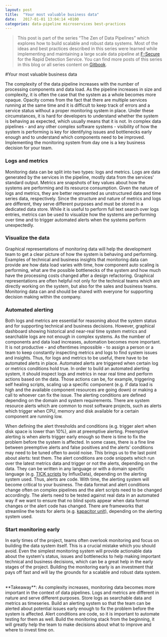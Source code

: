 ```yaml
---
layout: post
title:  "Your most valuable business data"
date:   2017-01-01 13:04:14 +0100
categories: data-pipeline microservices best-practices
---
```


> This post is part of the series “The Zen of Data Pipelines” which explores how to build scalable and robust data systems. Most of the ideas and best practices described in this series were learned while implementing and maintaining a large scale data pipeline at
[F-Secure](https://www.f-secure.com/en) for the Rapid Detection Service. You can find more posts of this series in this blog or all series content on [Gitbook](https://app.gitbook.com/o/pRmOAeaSI6yinudB5HeK/s/-Le1AERfaHFo3s3yrjVJ/).

#Your most valuable business data

The complexity of the data pipeline increases with the number of processing components and data load. As the pipeline increases in size and complexity, it is often the case that the system as a whole becomes more opaque. Opacity comes from the fact that there are multiple services running at the same time and it is difficult to keep track of errors and a service status without a proper monitoring system in place. Under these circumstances, it is hard for developers to understand whether the system is behaving as expected, which usually means that it is not. In complex data pipelines - and any other complex software systems - visibility of how the system is performing is key for identifying issues and bottlenecks early enough and to understand which components need to be improved. Implementing the monitoring system from day one is a key business decision for your team.


### Logs and metrics
Monitoring data can be split into two types: logs and metrics. Logs are data generated by the services in the pipeline, mostly data from the services' standard output. Metrics are snapshots of key values about how the systems are performing and its resource consumption. Given the nature of logs and metrics, they are better represented as unstructured data and time series data, respectively. Since the structure and nature of metrics and logs are different, they serve different purposes and must be stored in a dedicated data store. While it is useful to perform full text search over logs entries, metrics can be used to visualize how the systems are performing over time and to trigger automated alerts when the systems perform unexpectedly. 


### Visualize the data
Graphical representations of monitoring data will help the development team to get a clear picture of how the system is behaving and performing. Examples of technical and business insights that monitoring data can provide are how data load varies with time, how component auto scaling is performing, what are the possible bottlenecks of the system and how much have the processing costs changed after a design refactoring. Graphical representations are often helpful not only for the technical teams which are directly working on the system, but also for the sales and business teams. Monitoring data can and should be shared with everyone for supporting decision making within the company. 


### Automated alerting
Both logs and metrics are essential for reasoning about the system status and for supporting technical and business decisions. However, graphical dashboard showing historical and near-real time system metrics and searchable logs are not enough in complex systems. As the number of components and data load increases, automation becomes more important. It is not productive - and oftentimes impossible - to assign a person or a team to keep constantly inspecting metrics and logs to find system issues and insights. Thus, for logs and metrics to be useful, there have to be automated alerts in place. Automated alerts are triggered when certain log or metrics conditions hold true. In order to build an automated alerting system, it should inspect logs and metrics in near real time and perform actions based on the data. Those actions can be, for example, triggering self healing scripts, scaling up a specific component (e.g. if data load is high and the available component resources are going down) or making a call to whoever can fix the issue. The alerting conditions are defined depending on the domain and system requirements. There are system resource alerts which are common to most software projects, such as alerts which trigger when CPU, memory and disk available for a certain component are running low.

When defining the alert thresholds and conditions (e.g. trigger alert when disk space is lower than 10%), aim at preemptive alerting. Preemptive alerting is when alerts trigger early enough so there is time to fix the problem before the system is affected. In some cases, there is a fine line between preemptive alerts and false positives and the alerts' conditions may need to be tuned often to avoid noise. This brings us to the last point about alerts: test them. The alert conditions are code snippets which run over the latest metrics data and trigger or not the alerts, depending on the data. They can be written in any language or with a domain specific language (e.g. [TICK scripts](https://docs.influxdata.com/kapacitor/v1.3//tick/) by InfluxData), depending on the alerting system used. Thus, alerts are code. With time, the alerting system will become critical to your business. The data format and alert conditions change often on complex pipelines and the alert scripts need to be changed accordingly. The alerts need to be tested against real data in an automated way if we want to ensure that no blind spots appear when data format changes or the alert code has changed. There are frameworks that streamline the tests for alerts (e.g. [kapacitor unit](https://github.com/gpestana/kapacitor-unit)), depending on the alerting system used.


### Start monitoring early
In early times of the project, teams often overlook monitoring and focus on building the data system itself. This is a crucial mistake which you should avoid. Even the simplest monitoring system will provide actionable data about the system's status, issues and bottlenecks to help making important technical and business decisions, which can be a great help in the early stages of the project. Building the monitoring early is an investment that pays off fast and will lay the grounds for a scalable and robust data system. 

<br>
**Takeaway**: As complexity increases, monitoring data becomes more important in the context of data pipelines. Logs and metrics are different in nature and serve different purposes. Store logs as searchable data and metrics as timeseries. Build an alerting system so that the team can be alerted about potential issues early enough to fix the problem before the system is affected. Alert conditions are code, so it is important to automate testing for them as well. Build the monitoring stack from the beginning, it will greatly help the team to make decisions about what to improve and where to invest time on.

